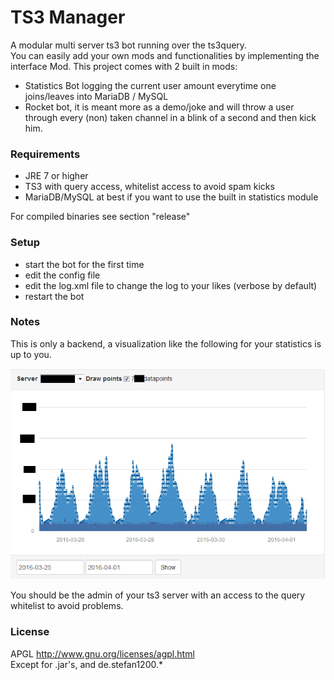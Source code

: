 TS3 Manager
===========

A modular multi server ts3 bot running over the ts3query.  
You can easily add your own mods and functionalities by implementing the interface Mod.
This project comes with 2 built in mods:
- Statistics Bot logging the current user amount everytime one joins/leaves into MariaDB / MySQL
- Rocket bot, it is meant more as a demo/joke and will throw a user through every (non) taken channel in a blink of a second and then kick him.

### Requirements
- JRE 7 or higher
- TS3 with query access, whitelist access to avoid spam kicks
- MariaDB/MySQL at best if you want to use the built in statistics module

For compiled binaries see section "release"

### Setup
- start the bot for the first time
- edit the config file
- edit the log.xml file to change the log to your likes (verbose by default)
- restart the bot

### Notes
This is only a backend, a visualization like the following for your statistics is up to you.

<div align="center">
<a><img src="stats.png" /><a/> 
</div>
  
You should be the admin of your ts3 server with an access to the query whitelist to avoid problems.

### License
APGL http://www.gnu.org/licenses/agpl.html  
Except for .jar's, and de.stefan1200.*
